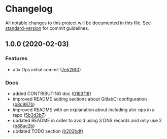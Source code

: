 # Changelog

All notable changes to this project will be documented in this file. See [standard-version](https://github.com/conventional-changelog/standard-version) for commit guidelines.

## 1.0.0 (2020-02-03)


### Features

* atix Ops initial commit ([7e526f0](https://gitlab.com/atixlabs/atix-ops/commit/7e526f0d2bd7642d68d913e6419158b3eb9c398a))


### Docs

* added CONTRIBUTING doc ([0163f18](https://gitlab.com/atixlabs/atix-ops/commit/0163f1838153ca8f1c8f8c28951e8c2da436da17))
* improved README adding sections about GitlabCI configuration ([b8c987b](https://gitlab.com/atixlabs/atix-ops/commit/b8c987bae3825e0ee7c50492e4e451696b2ab47e))
* improved README with an explanation about including atix-ops in a repo ([5b3d2b7](https://gitlab.com/atixlabs/atix-ops/commit/5b3d2b70962e163e20a41a5acf72afa93ce70a5e))
* updated README in order to avoid using 3 DNS records and only use 2 ([b88ac2b](https://gitlab.com/atixlabs/atix-ops/commit/b88ac2b69d4e06aab6690a9b3b5e69b19fe58902))
* updated TODO section ([b202bdf](https://gitlab.com/atixlabs/atix-ops/commit/b202bdf5d701458b548504589b62fb7abf64f910))

